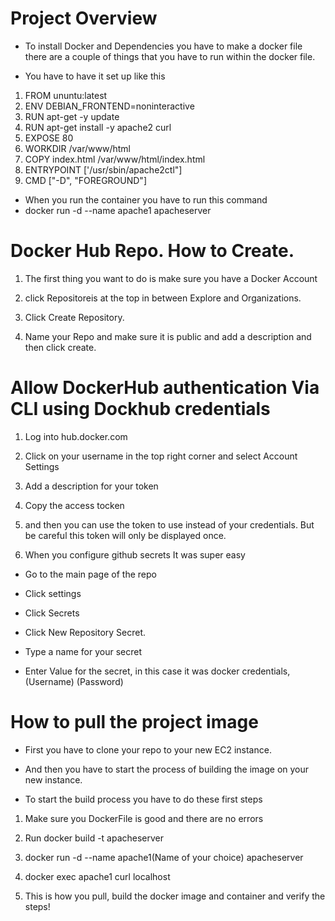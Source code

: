 # Project Overview

- To install Docker and Dependencies you have to make a docker file there are a couple of things that you have to run
within the docker file.

* You have to have it set up like this

1. FROM ununtu:latest
2. ENV DEBIAN_FRONTEND=noninteractive
3. RUN apt-get -y update
4. RUN apt-get install -y apache2 curl
5. EXPOSE 80
6. WORKDIR /var/www/html
7. COPY index.html /var/www/html/index.html
8. ENTRYPOINT ['/usr/sbin/apache2ctl"]
9. CMD ["-D", "FOREGROUND"]

* When you run the container you have to run this command
* docker run -d --name apache1 apacheserver

# Docker Hub Repo. How to Create.


1. The first thing you want to do is make sure you have a Docker Account

2. click Repositoreis at the top in between Explore and Organizations.

3. Click Create Repository.

4. Name your Repo and make sure it is public and add a description and then click create.

# Allow DockerHub authentication Via CLI using Dockhub credentials

1. Log into hub.docker.com

2. Click on your username in the top right corner and select Account Settings

3. Add a description for your token

4. Copy the access tocken

5. and then you can use the token to use instead of your credentials. But be careful this token will only be displayed once.

6. When you configure github secrets It was super easy 

* Go to the main page of the repo

* Click settings

* Click Secrets

* Click New Repository Secret.

* Type a name for your secret


* Enter Value for the secret, in this case it was docker credentials, (Username) (Password)


# How to pull the project image

* First you have to clone your repo to your new EC2 instance.

* And then you have to start the process of building the image on your new instance.

* To start the build process you have to do these first steps

1. Make sure you DockerFile is good and there are no errors

2. Run docker build -t apacheserver

3. docker run -d --name apache1(Name of your choice) apacheserver

4. docker exec apache1 curl localhost


5. This is how you pull, build the docker image and container and verify the steps!


